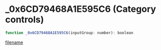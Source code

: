 # _0x6CD79468A1E595C6 (Category controls)

```js
function _0x6CD79468A1E595C6(inputGroup: number): boolean
```

[filename](_0x6CD79468A1E595C6_m.md ':include')
